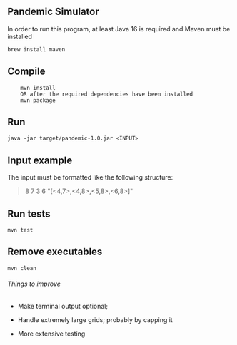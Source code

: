 ## Pandemic Simulator

In order to run this program, at least Java 16 is required and Maven must be installed

	brew install maven

## Compile
```
	mvn install 
	OR after the required dependencies have been installed
	mvn package 
```
## Run

	java -jar target/pandemic-1.0.jar <INPUT>
	
## Input example

The input must be formatted like the following structure:

> 8 7 3 6 "[<4,7>,<4,8>,<5,8>,<6,8>]"


## Run tests

	mvn test

## Remove executables

	mvn clean


###### Things to improve

* Make terminal output optional;
	
* Handle extremely large grids; probably by capping it
	
* More extensive testing
